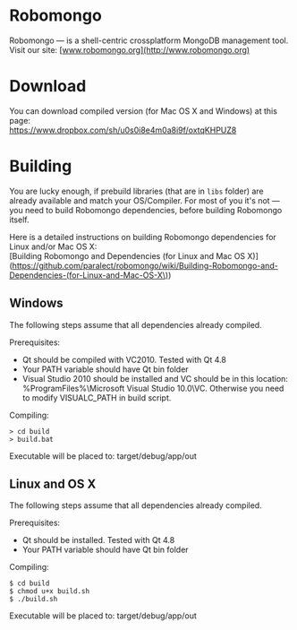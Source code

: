 Robomongo
=========

Robomongo &mdash; is a shell-centric crossplatform MongoDB management tool. <br />
Visit our site: [www.robomongo.org](http://www.robomongo.org)

Download
========

You can download compiled version (for Mac OS X and Windows) at this page:<br />
https://www.dropbox.com/sh/u0s0i8e4m0a8i9f/oxtqKHPUZ8


Building
========

You are lucky enough, if prebuild libraries (that are in `libs` folder) are 
already available and match your OS/Compiler. For most of you it's not &mdash; 
you need to build Robomongo dependencies, before building Robomongo itself.

Here is a detailed instructions on building Robomongo dependencies for Linux and/or Mac OS X:<br />
[Building Robomongo and Dependencies (for Linux and Mac OS X)]
(https://github.com/paralect/robomongo/wiki/Building-Robomongo-and-Dependencies-(for-Linux-and-Mac-OS-X\))



Windows
-------

The following steps assume that all dependencies already compiled.

Prerequisites:

* Qt should be compiled with VC2010. Tested with Qt 4.8
* Your PATH variable should have Qt bin folder
* Visual Studio 2010 should be installed and VC should be in this location: %ProgramFiles%\Microsoft Visual Studio 10.0\VC. Otherwise you need to modify VISUALC_PATH in build script.

Compiling:

    > cd build
    > build.bat

Executable will be placed to: target/debug/app/out



Linux and OS X
---------------

The following steps assume that all dependencies already compiled.

Prerequisites:

* Qt should be installed. Tested with Qt 4.8
* Your PATH variable should have Qt bin folder

Compiling:

    $ cd build
    $ chmod u+x build.sh
    $ ./build.sh

Executable will be placed to: target/debug/app/out
